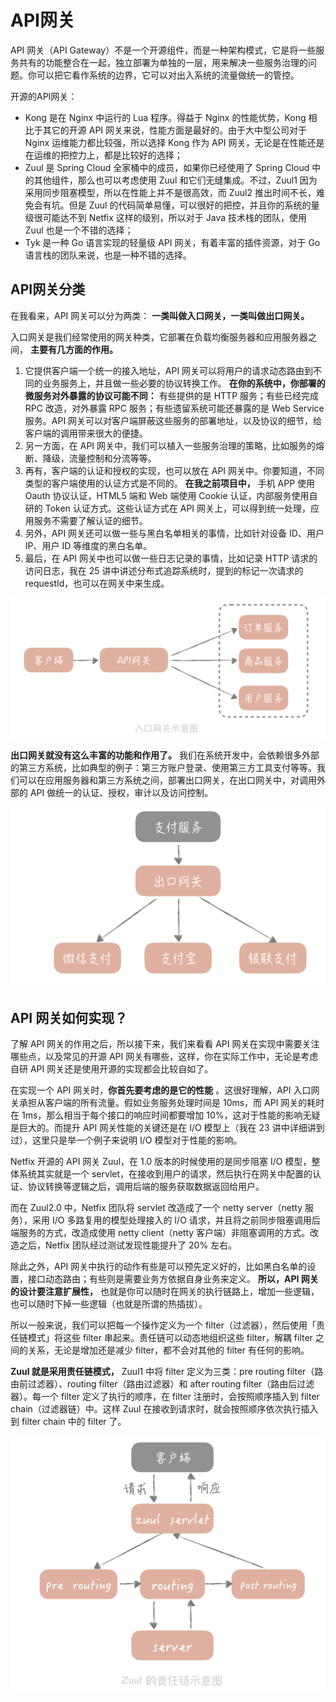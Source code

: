 # API网关

API 网关（API Gateway）不是一个开源组件，而是一种架构模式，它是将一些服务共有的功能整合在一起，独立部署为单独的一层，用来解决一些服务治理的问题。你可以把它看作系统的边界，它可以对出入系统的流量做统一的管控。



开源的API网关：

- Kong 是在 Nginx 中运行的 Lua 程序。得益于 Nginx 的性能优势，Kong 相比于其它的开源 API 网关来说，性能方面是最好的。由于大中型公司对于 Nginx 运维能力都比较强，所以选择 Kong 作为 API 网关，无论是在性能还是在运维的把控力上，都是比较好的选择；
- Zuul 是 Spring Cloud 全家桶中的成员，如果你已经使用了 Spring Cloud 中的其他组件，那么也可以考虑使用 Zuul 和它们无缝集成。不过，Zuul1 因为采用同步阻塞模型，所以在性能上并不是很高效，而 Zuul2 推出时间不长，难免会有坑。但是 Zuul 的代码简单易懂，可以很好的把控，并且你的系统的量级很可能达不到 Netfix 这样的级别，所以对于 Java 技术栈的团队，使用 Zuul 也是一个不错的选择；
- Tyk 是一种 Go 语言实现的轻量级 API 网关，有着丰富的插件资源，对于 Go 语言栈的团队来说，也是一种不错的选择。


## API网关分类

在我看来，API 网关可以分为两类： **一类叫做入口网关，一类叫做出口网关。**

入口网关是我们经常使用的网关种类，它部署在负载均衡服务器和应用服务器之间， **主要有几方面的作用。**

1. 它提供客户端一个统一的接入地址，API 网关可以将用户的请求动态路由到不同的业务服务上，并且做一些必要的协议转换工作。 **在你的系统中，你部署的微服务对外暴露的协议可能不同：** 有些提供的是 HTTP 服务；有些已经完成 RPC 改造，对外暴露 RPC 服务；有些遗留系统可能还暴露的是 Web Service 服务。API 网关可以对客户端屏蔽这些服务的部署地址，以及协议的细节，给客户端的调用带来很大的便捷。
2. 另一方面，在 API 网关中，我们可以植入一些服务治理的策略，比如服务的熔断、降级，流量控制和分流等等。
3. 再有，客户端的认证和授权的实现，也可以放在 API 网关中。你要知道，不同类型的客户端使用的认证方式是不同的。 **在我之前项目中，** 手机 APP 使用 Oauth 协议认证，HTML5 端和 Web 端使用 Cookie 认证，内部服务使用自研的 Token 认证方式。这些认证方式在 API 网关上，可以得到统一处理，应用服务不需要了解认证的细节。
4. 另外，API 网关还可以做一些与黑白名单相关的事情，比如针对设备 ID、用户 IP、用户 ID 等维度的黑白名单。
5. 最后，在 API 网关中也可以做一些日志记录的事情，比如记录 HTTP 请求的访问日志，我在 25 讲中讲述分布式追踪系统时，提到的标记一次请求的 requestId，也可以在网关中来生成。

![img](./assets/image-20211025145925437.png)

**出口网关就没有这么丰富的功能和作用了。** 我们在系统开发中，会依赖很多外部的第三方系统，比如典型的例子：第三方账户登录、使用第三方工具支付等等。我们可以在应用服务器和第三方系统之间，部署出口网关，在出口网关中，对调用外部的 API 做统一的认证、授权，审计以及访问控制。

![img](./assets/image-20211025145940798.png)



## API 网关如何实现？

了解 API 网关的作用之后，所以接下来，我们来看看 API 网关在实现中需要关注哪些点，以及常见的开源 API 网关有哪些，这样，你在实际工作中，无论是考虑自研 API 网关还是使用开源的实现都会比较自如了。

在实现一个 API 网关时，**你首先要考虑的是它的性能** 。这很好理解，API 入口网关承担从客户端的所有流量。假如业务服务处理时间是 10ms，而 API 网关的耗时在 1ms，那么相当于每个接口的响应时间都要增加 10%，这对于性能的影响无疑是巨大的。而提升 API 网关性能的关键还是在 I/O 模型上（我在 23 讲中详细讲到过），这里只是举一个例子来说明 I/O 模型对于性能的影响。

Netfix 开源的 API 网关 Zuul，在 1.0 版本的时候使用的是同步阻塞 I/O 模型，整体系统其实就是一个 servlet，在接收到用户的请求，然后执行在网关中配置的认证、协议转换等逻辑之后，调用后端的服务获取数据返回给用户。

而在 Zuul2.0 中，Netfix 团队将 servlet 改造成了一个 netty server（netty 服务），采用 I/O 多路复用的模型处理接入的 I/O 请求，并且将之前同步阻塞调用后端服务的方式，改造成使用 netty client（netty 客户端）非阻塞调用的方式。改造之后，Netfix 团队经过测试发现性能提升了 20% 左右。

除此之外，API 网关中执行的动作有些是可以预先定义好的，比如黑白名单的设置，接口动态路由；有些则是需要业务方依据自身业务来定义。 **所以，API 网关的设计要注意扩展性，** 也就是你可以随时在网关的执行链路上，增加一些逻辑，也可以随时下掉一些逻辑（也就是所谓的热插拔）。

所以一般来说，我们可以把每一个操作定义为一个 filter（过滤器），然后使用「责任链模式」将这些 filter 串起来。责任链可以动态地组织这些 filter，解耦 filter 之间的关系，无论是增加还是减少 filter，都不会对其他的 filter 有任何的影响。

**Zuul 就是采用责任链模式，** Zuul1 中将 filter 定义为三类：pre routing filter（路由前过滤器）、routing filter（路由过滤器）和 after routing filter（路由后过滤器）。每一个 filter 定义了执行的顺序，在 filter 注册时，会按照顺序插入到 filter chain（过滤器链）中。这样 Zuul 在接收到请求时，就会按照顺序依次执行插入到 filter chain 中的 filter 了。

![img](./assets/image-20211025150804553.png)

